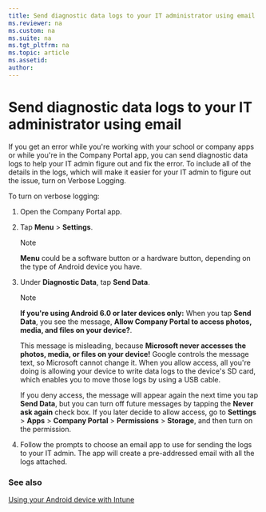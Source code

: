 ```yaml
---
title: Send diagnostic data logs to your IT administrator using email
ms.reviewer: na
ms.custom: na
ms.suite: na
ms.tgt_pltfrm: na
ms.topic: article
ms.assetid:
author:
---
```


# Send diagnostic data logs to your IT administrator using email

If you get an error while you're working with your school or company apps or while you're in the Company Portal app, you can send diagnostic data logs  to help your IT admin figure out and fix the error. To include all of the details in the logs, which will make it easier for your IT admin to figure out the issue, turn on Verbose Logging.

To turn on verbose logging:

1.  Open the Company Portal app.

2.  Tap **Menu** &gt;  **Settings**.

    > [!NOTE]
    > **Menu** could be a software button or a hardware button, depending on the type of Android device you have.

3.  Under **Diagnostic Data**, tap **Send Data**.

    > [!NOTE]
    > **If you're using Android 6.0 or later devices only:**  When you tap **Send Data**, you see the message, **Allow Company Portal to access photos, media, and files on your device?**.
    > 
    > This message is misleading, because **Microsoft never accesses the photos, media, or files on your device!** Google controls the message text, so Microsoft cannot change it.  When you allow access, all you're doing is allowing your device to write data logs to the device's SD card, which enables you to move those logs by using a USB cable.
    > 
    > If you deny access, the message will appear again the next time you tap  **Send Data**, but you can turn off future messages by tapping the **Never ask again** check box.  If you later decide to allow access, go to **Settings** &gt; **Apps** &gt; **Company Portal** &gt; **Permissions** &gt; **Storage**, and then turn on the permission.

4.  Follow the prompts to choose an email app to use for sending the logs to your IT admin. The app will create a pre-addressed email with all the logs attached.


### See also
[Using your Android device with Intune](using-your-android-device-with-intune.md)